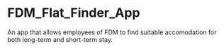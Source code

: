 # FDM_Flat_Finder_App
 An app that allows employees of FDM to find suitable accomodation for both long-term and short-term stay.
